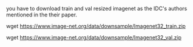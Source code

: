 you have to download train and val resized imagenet as the IDC's authors mentioned in the their paper.

wget https://www.image-net.org/data/downsample/Imagenet32_train.zip

wget https://www.image-net.org/data/downsample/Imagenet32_val.zip

